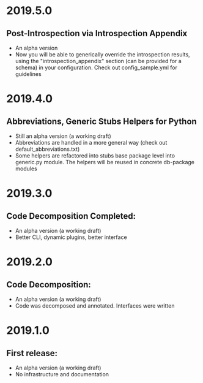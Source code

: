 # 2019.5.0
## Post-Introspection via Introspection Appendix
- An alpha version
- Now you will be able to generically override the introspection results,
  using the "introspection_appendix" section (can be provided for a schema)
  in your configuration. Check out config_sample.yml for guidelines

# 2019.4.0
## Abbreviations, Generic Stubs Helpers for Python
- Still an alpha version (a working draft)
- Abbreviations are handled in a more general way (check out default_abbreviations.txt)
- Some helpers are refactored into stubs base package level into generic.py module.
  The helpers will be reused in concrete db-package modules

# 2019.3.0
## Code Decomposition Completed:
- An alpha version (a working draft)
- Better CLI, dynamic plugins, better interface

# 2019.2.0
## Code Decomposition:
- An alpha version (a working draft)
- Code was decomposed and annotated. Interfaces were written

# 2019.1.0
## First release:
- An alpha version (a working draft)
- No infrastructure and documentation
